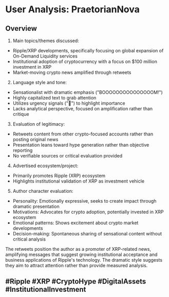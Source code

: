 # User Analysis: PraetorianNova

## Overview



1. Main topics/themes discussed:
- Ripple/XRP developments, specifically focusing on global expansion of On-Demand Liquidity services
- Institutional adoption of cryptocurrency with a focus on $100 million investment in XRP
- Market-moving crypto news amplified through retweets

2. Language style and tone:
- Sensationalist with dramatic emphasis ("BOOOOOOOOOOOOOOOM!")
- Highly capitalized text to grab attention
- Utilizes urgency signals ("🚨") to highlight importance
- Lacks analytical perspective, focused on amplification rather than critique

3. Evaluation of legitimacy:
- Retweets content from other crypto-focused accounts rather than posting original news
- Presentation leans toward hype generation rather than objective reporting
- No verifiable sources or critical evaluation provided

4. Advertised ecosystem/project:
- Primarily promotes Ripple (XRP) ecosystem
- Highlights institutional validation of XRP as investment vehicle

5. Author character evaluation:
- Personality: Emotionally expressive, seeks to create impact through dramatic presentation
- Motivations: Advocates for crypto adoption, potentially invested in XRP ecosystem
- Emotional patterns: Shows excitement about crypto market developments
- Decision-making: Spontaneous sharing of sensational content without critical analysis

The retweets position the author as a promoter of XRP-related news, amplifying messages that suggest growing institutional acceptance and business applications of Ripple's technology. The dramatic style suggests they aim to attract attention rather than provide measured analysis.

#Ripple #XRP #CryptoHype #DigitalAssets #InstitutionalInvestment
---
